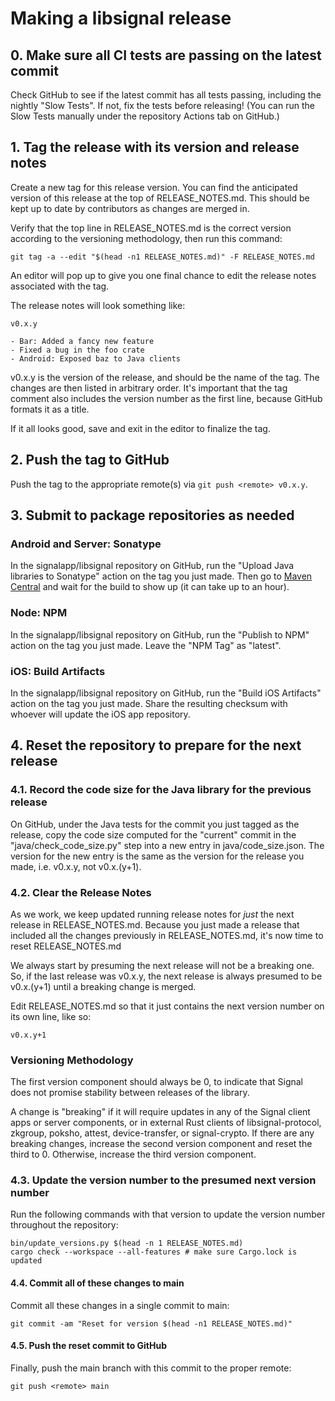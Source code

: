 # Making a libsignal release

## 0. Make sure all CI tests are passing on the latest commit

Check GitHub to see if the latest commit has all tests passing, including the nightly "Slow Tests". If not, fix the tests before releasing! (You can run the Slow Tests manually under the repository Actions tab on GitHub.)

## 1. Tag the release with its version and release notes

Create a new tag for this release version. You can find the anticipated version of this release at the top of RELEASE_NOTES.md. This should be kept up to date by contributors as changes are merged in. 

Verify that the top line in RELEASE_NOTES.md is the correct version according to the versioning methodology, then run this command:

```
git tag -a --edit "$(head -n1 RELEASE_NOTES.md)" -F RELEASE_NOTES.md
```

An editor will pop up to give you one final chance to edit the release notes associated with the tag.

The release notes will look something like: 

```
v0.x.y

- Bar: Added a fancy new feature
- Fixed a bug in the foo crate
- Android: Exposed baz to Java clients
```

v0.x.y is the version of the release, and should be the name of the tag. The changes are then listed in arbitrary order. It's important that the tag comment also includes the version number as the first line, because GitHub formats it as a title.

If it all looks good, save and exit in the editor to finalize the tag.

## 2. Push the tag to GitHub

Push the tag to the appropriate remote(s) via `git push <remote> v0.x.y`.

## 3. Submit to package repositories as needed

### Android and Server: Sonatype

In the signalapp/libsignal repository on GitHub, run the "Upload Java libraries to Sonatype" action on the tag you just made. Then go to [Maven Central][] and wait for the build to show up (it can take up to an hour).

[Maven Central]: https://central.sonatype.com/artifact/org.signal/libsignal-client/versions

### Node: NPM

In the signalapp/libsignal repository on GitHub, run the "Publish to NPM" action on the tag you just made. Leave the "NPM Tag" as "latest".

### iOS: Build Artifacts

In the signalapp/libsignal repository on GitHub, run the "Build iOS Artifacts" action on the tag you just made. Share the resulting checksum with whoever will update the iOS app repository.

## 4. Reset the repository to prepare for the next release

### 4.1. Record the code size for the Java library for the previous release

On GitHub, under the Java tests for the commit you just tagged as the release, copy the code size computed for the "current" commit in the "java/check_code_size.py" step into a new entry in java/code_size.json. The version for the new entry is the same as the version for the release you made, i.e. v0.x.y, not v0.x.(y+1).

### 4.2. Clear the Release Notes

As we work, we keep updated running release notes for *just* the next release in RELEASE_NOTES.md. Because you just made a release that included all the changes previously in RELEASE_NOTES.md, it's now time to reset RELEASE_NOTES.md

We always start by presuming the next release will not be a breaking one. So, if the last release was v0.x.y, the next release is always presumed to be v0.x.(y+1) until a breaking change is merged.

Edit RELEASE_NOTES.md so that it just contains the next version number on its own line, like so:

```
v0.x.y+1

```

### Versioning Methodology

The first version component should always be 0, to indicate that Signal does not promise stability between releases of the library.

A change is "breaking" if it will require updates in any of the Signal client apps or server components, or in external Rust clients of libsignal-protocol, zkgroup, poksho, attest, device-transfer, or signal-crypto. If there are any breaking changes, increase the second version component and reset the third to 0. Otherwise, increase the third version component.

### 4.3. Update the version number to the presumed next version number

Run the following commands with that version to update the version number throughout the repository:

```
bin/update_versions.py $(head -n 1 RELEASE_NOTES.md)
cargo check --workspace --all-features # make sure Cargo.lock is updated
```

#### 4.4. Commit all of these changes to main

Commit all these changes in a single commit to main:

```
git commit -am "Reset for version $(head -n1 RELEASE_NOTES.md)"
```

#### 4.5. Push the reset commit to GitHub

Finally, push the main branch with this commit to the proper remote:

```
git push <remote> main
```

